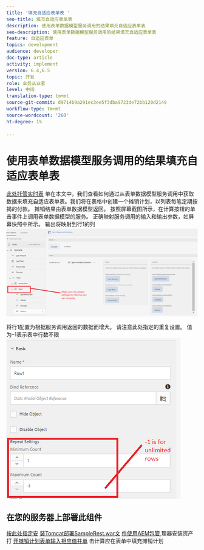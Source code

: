 ```yaml
---
title: '填充自适应表单表 '
seo-title: 填充自适应表单表
description: 使用表单数据模型服务调用的结果填充自适应表单表
seo-description: 使用表单数据模型服务调用的结果填充自适应表单表
feature: 自适应表单
topics: development
audience: developer
doc-type: article
activity: implement
version: 6.4,6.5
topic: 开发
role: 业务从业者
level: 中间
translation-type: tm+mt
source-git-commit: d9714b9a291ec3ee5f3dba9723de72bb120d2149
workflow-type: tm+mt
source-wordcount: '260'
ht-degree: 1%

---
```



# 使用表单数据模型服务调用的结果填充自适应表单表

[此处托管实时表](https://forms.enablementadobe.com/content/dam/formsanddocuments/amortization/jcr:content?wcmmode=disabled)
单在本文中，我们查看如何通过从表单数据模型服务调用中获取数据来填充自适应表单表。我们将在表格中创建一个摊销计划，以列表每笔定期按揭的付款。 摊销结果由表单数据模型返回。 按照屏幕截图所示，在计算按钮的单击事件上调用表单数据模型的服务。 正确映射服务调用的输入和输出参数，如屏幕快照中所示。 输出将映射到行1的列
![clickevent](assets/amortization.PNG)

将行1配置为根据服务调用返回的数据而增大。 请注意此处指定的重复设置。 值为–1表示表中行数不限
![行1](assets/rowconfiguration.PNG)

## 在您的服务器上部署此组件

[按此处指定安](/help/forms/ic-print-channel-tutorial/set-up-tomcat.md)
[装Tomcat部署SampleRest.war文](https://forms.enablementadobe.com/content/DemoServerBundles/SampleRest.war)
[件使用AEM包管 ](assets/amortizationschedule.zip) 理器安装资产打
[开摊销计划表单输入相应值并单](http://localhost:4502/content/dam/formsanddocuments/amortization/jcr:content?wcmmode=disabled)
击计算应在表单中填充摊销计划

